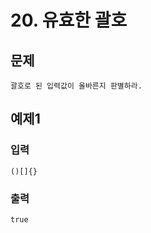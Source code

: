 # 20. 유효한 괄호
## 문제
```
괄호로 된 입력값이 올바른지 판별하라.
```

## 예제1
### 입력
```
()[]{}
```

### 출력
```
true
```
